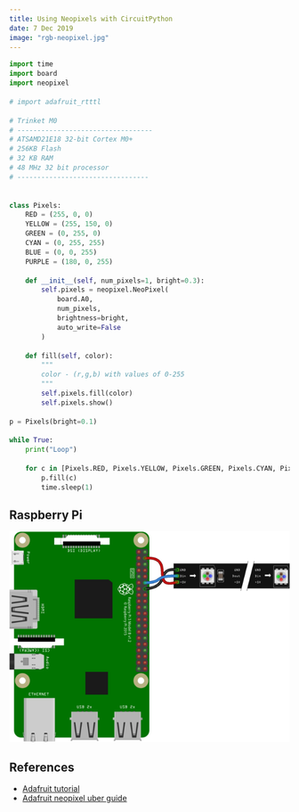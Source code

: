 ```yaml
---
title: Using Neopixels with CircuitPython
date: 7 Dec 2019
image: "rgb-neopixel.jpg"
---
```


```python
import time
import board
import neopixel

# import adafruit_rtttl

# Trinket M0
# ----------------------------------
# ATSAMD21E18 32-bit Cortex M0+
# 256KB Flash
# 32 KB RAM
# 48 MHz 32 bit processor
# ---------------------------------


class Pixels:
    RED = (255, 0, 0)
    YELLOW = (255, 150, 0)
    GREEN = (0, 255, 0)
    CYAN = (0, 255, 255)
    BLUE = (0, 0, 255)
    PURPLE = (180, 0, 255)

    def __init__(self, num_pixels=1, bright=0.3):
        self.pixels = neopixel.NeoPixel(
            board.A0,
            num_pixels,
            brightness=bright,
            auto_write=False
        )

    def fill(self, color):
        """
        color - (r,g,b) with values of 0-255
        """
        self.pixels.fill(color)
        self.pixels.show()

p = Pixels(bright=0.1)

while True:
    print("Loop")

    for c in [Pixels.RED, Pixels.YELLOW, Pixels.GREEN, Pixels.CYAN, Pixels.BLUE, Pixels.PURPLE]:
        p.fill(c)
        time.sleep(1)
```

## Raspberry Pi

![](rpi.png)

## References

- [Adafruit tutorial](https://learn.adafruit.com/circuitpython-essentials/circuitpython-neopixel)
- [Adafruit neopixel uber guide](https://learn.adafruit.com/adafruit-neopixel-uberguide)
